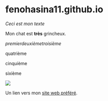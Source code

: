 # fenohasina11.github.io
<!DOCTYPE html>
<html>
<head>
  <meta charset="utf-8">
  <meta name="viewport" content="width=device-width">
  <title>Ceci est mon texte</title>
</head>
<body>
  <em>Ceci est mon texte</em>
  <p>Mon chat est <strong>très</strong> grincheux.</p>
  <em>premier</em><em>deuxième</em><em>troisième</em>
  <p>quatrième</p><p>cinquième</p><p>sixième</p>
  <img src="https://raw.githubusercontent.com/mdn/beginner-html-site/gh-pages/images/firefox-icon.png" />
  <p>Un lien vers mon <a href="https://www.mozilla.org/" title="Page d'accueil de Mozilla" target="_blank">site web préféré</a>.</p>
</body>
</html>



